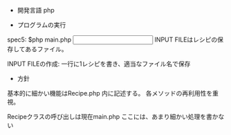 - 開発言語
 php

- プログラムの実行

spec5:
	$php main.php <INPUT FILE>
	INPUT FILEはレシピの保存してあるファイル。

INPUT FILEの作成:
	一行に1レシピを書き、適当なファイル名で保存
- 方針

基本的に細かい機能はRecipe.php 内に記述する。
各メソッドの再利用性を重視。

Recipeクラスの呼び出しは現在main.php
ここには、あまり細かい処理を書かない